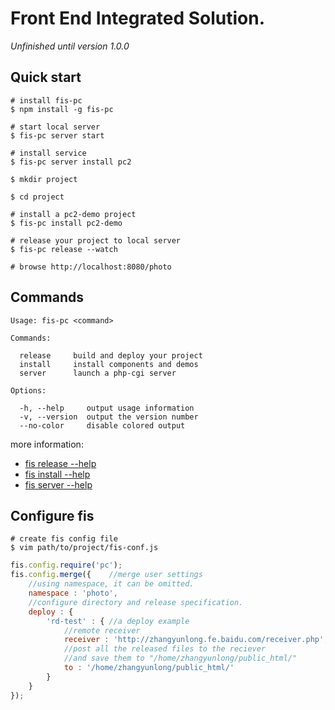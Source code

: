 # Front End Integrated Solution.

*Unfinished until version 1.0.0*

## Quick start
    
    # install fis-pc
    $ npm install -g fis-pc
    
    # start local server
    $ fis-pc server start
    
    # install service
    $ fis-pc server install pc2
    
    $ mkdir project
    
    $ cd project
     
    # install a pc2-demo project
    $ fis-pc install pc2-demo
     
    # release your project to local server
    $ fis-pc release --watch
     
    # browse http://localhost:8080/photo


## Commands

    Usage: fis-pc <command>
    
    Commands:
    
      release     build and deploy your project
      install     install components and demos
      server      launch a php-cgi server
    
    Options:
    
      -h, --help     output usage information
      -v, --version  output the version number
      --no-color     disable colored output

more information:

* [fis release --help](https://github.com/fouber/fis-command-release "fis-command-release")
* [fis install --help](https://github.com/fouber/fis-command-install "fis-command-install")
* [fis server --help](https://github.com/fouber/fis-command-server "fis-command-server")

## Configure fis

    # create fis config file
    $ vim path/to/project/fis-conf.js

```javascript
fis.config.require('pc');
fis.config.merge({    //merge user settings
    //using namespace, it can be omitted.
    namespace : 'photo',
    //configure directory and release specification.
    deploy : {
        'rd-test' : { //a deploy example
            //remote receiver
            receiver : 'http://zhangyunlong.fe.baidu.com/receiver.php',
            //post all the released files to the reciever
            //and save them to "/home/zhangyunlong/public_html/"
            to : '/home/zhangyunlong/public_html/'
        }
    }
});
```
